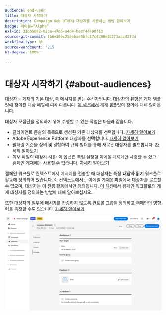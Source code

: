 ```yaml
---
audience: end-user
title: 대상자 시작하기
description: Campaign Web UI에서 대상자를 사용하는 방법 알아보기
badge: 레이블=“Alpha”
exl-id: 21bb5082-82ce-47d6-a4d4-becf44490f13
source-git-commit: fb6e389c25aebae8bfc17c4d88e33273aac427dd
workflow-type: ht
source-wordcount: '215'
ht-degree: 100%

---
```



# 대상자 시작하기 {#about-audiences}

<!--
Audience only created for the delivery, not available later-->


<!--
Three ways:
* existing audience

Campaign or AEP Audiences

* create new on the fly

query like AEP segment builder (same component with campaign data)

* import from file

show use case with a new audience creation (or import from file?)

control groups like acc: exract, random, based on attribute
-->


대상자는 게재의 기본 대상, 즉 메시지를 받는 수신자입니다. 대상자의 유형은 게재 템플릿에 정의된 대상 매핑에 따라 다릅니다. [이 섹션에서](../msg/delivery-template.md) 게재 템플릿의 정의에 대해 알아봅니다.

대상자 모집단을 정의하기 위해 수행할 수 있는 작업은 다음과 같습니다.

* 클라이언트 콘솔의 목록으로 생성된 기존 대상자를 선택합니다. [자세히 알아보기](add-audience.md)
* Adobe Experience Platform 대상자를 선택합니다. [자세히 알아보기](aep-audience.md)
* 필터링 기준을 정의 및 결합하여 규칙 빌더를 통해 새로운 대상자를 빌드합니다. [자세히 알아보기](segment-builder.md)
* 외부 파일의 대상자 사용: 이 옵션은 독립 실행형 이메일 게재에만 사용할 수 있고 캠페인 게재에는 사용할 수 없습니다. [자세히 알아보기](file-audience.md)

캠페인 워크플로 컨텍스트에서 메시지를 전송할 때 대상자는 특정 **대상자 읽기** 워크플로 활동에 정의되어 있습니다. 이 컨텍스트에서는 이메일 게재용 파일에서 대상자를 로드할 수 없으며, 대상자는 이 전용 활동에서만 정의됩니다. [이 섹션](../workflows/orchestrate-activities.md)에서 캠페인 워크플로의 게재 대상자를 정의하는 방법에 대해 알아보십시오.

또한 대상자의 일부에 메시지를 전송하지 않도록 컨트롤 그룹을 정의하고 캠페인의 영향력을 측정할 수도 있습니다. [자세히 알아보기](control-group.md)

![](assets/about-audience.png)

